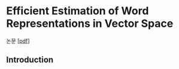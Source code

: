# Efficient Estimation of Word Representations in Vector Space

논문 [[pdf]](https://arxiv.org/pdf/1301.3781.pdf)

## Introduction